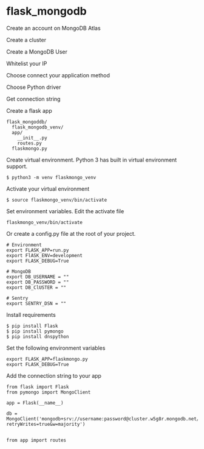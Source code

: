 # flask_mongodb

Create an account on MongoDB Atlas

Create a cluster

Create a MongoDB User

Whitelist your IP

Choose connect your application method

Choose Python driver

Get connection string

Create a flask app

```
flask_mongoddb/
  flask_mongodb_venv/
  app/
    __init__.py
    routes.py
  flaskmongo.py
```

Create virtual environment. Python 3 has built in virtual environment support.

```
$ python3 -m venv flaskmongo_venv
```

Activate your virtual environment

```
$ source flaskmongo_venv/bin/activate
```

Set environment variables. Edit the activate file

```
flaskmongo_venv/bin/activate
```

Or create a config.py file at the root of your project.

```
# Environment
export FLASK_APP=run.py
export FlASK_ENV=development
export FLASK_DEBUG=True

# MongoDB
export DB_USERNAME = ""
export DB_PASSWORD = ""
export DB_ClUSTER = ""

# Sentry
export SENTRY_DSN = ""
```

Install requirements

```
$ pip install Flask
$ pip install pymongo
$ pip install dnspython
```

Set the following environment variables

```
export FLASK_APP=flaskmongo.py
export FLASK_DEBUG=True

```

Add the connection string to your app

```
from flask import Flask
from pymongo import MongoClient

app = Flask(__name__)

db = MongoClient('mongodb+srv://username:password@cluster.w5g8r.mongodb.net/sample_airbnb?retryWrites=true&w=majority')


from app import routes

```
